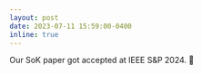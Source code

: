 ```yaml
---
layout: post
date: 2023-07-11 15:59:00-0400
inline: true
---
```


Our SoK paper got accepted at IEEE S&P 2024. 📖
